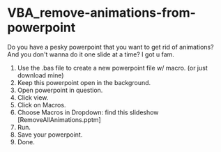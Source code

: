 # VBA_remove-animations-from-powerpoint
Do you have a pesky powerpoint that you want to get rid of animations?  And you don't wanna do it one slide at a time? I got u fam.


1. Use the .bas file to create a new powerpoint file w/ macro. (or just download mine)
2. Keep this powerpoint open in the background.
3. Open powerpoint in question.
4. Click view.
5. Click on Macros.
6. Choose Macros in Dropdown:  find this slideshow [RemoveAllAnimations.pptm]
7. Run.
8. Save your powerpoint.
9. Done.
